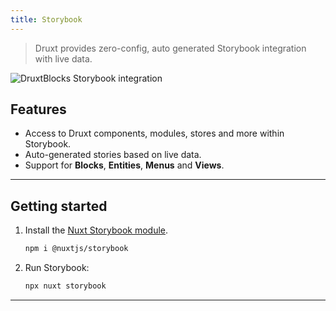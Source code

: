 ```yaml
---
title: Storybook
---
```


> Druxt provides zero-config, auto generated Storybook integration with live data.

![DruxtBlocks Storybook integration](/images/druxt-block-storybook.png)

## Features

* Access to Druxt components, modules, stores and more within Storybook.
* Auto-generated stories based on live data.
* Support for **Blocks**, **Entities**, **Menus** and **Views**.

* * *

## Getting started

1. Install the [Nuxt Storybook module](https://storybook.nuxtjs.org).

   ```sh
   npm i @nuxtjs/storybook
   ```

2. Run Storybook:

   ```sh
   npx nuxt storybook
   ```

* * *
